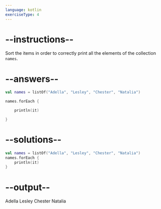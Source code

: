 ```yaml
---
language: kotlin
exerciseType: 4
---
```


# --instructions--

Sort the items in order to correctly print all the elements of the collection `names`.

# --answers--

```kotlin
val names = listOf("Adella", "Lesley", "Chester", "Natalia")
```

```kotlin
names.forEach {
```

```kotlin
    println(it)
```

```kotlin
}
```

# --solutions--

```kotlin
val names = listOf("Adella", "Lesley", "Chester", "Natalia")
names.forEach {
    println(it)
}
```

# --output--

Adella
Lesley
Chester
Natalia
